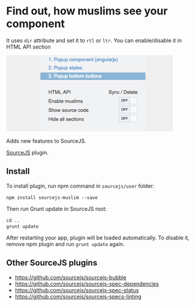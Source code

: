 # Find out, how muslims see your component

It uses `dir` attribute and set it to `rtl` or `ltr`. You can enable/disable it in HTML API section

![alt text](https://github.com/adasq/sourcejs-muslim/raw/master/docs/screen_01.png "Logo Title Text 1")

Adds new features to SourceJS.

[SourceJS](http://sourcejs.com) plugin.

## Install

To install plugin, run npm command in `sourcejs/user` folder:

```
npm install sourcejs-muslim --save
```

Then run Grunt update in SourceJS root:

```
cd ..
grunt update
```

After restarting your app, plugin will be loaded automatically. To disable it, remove npm plugin and run `grunt update` again.

## Other SourceJS plugins

* https://github.com/sourcejs/sourcejs-bubble
* https://github.com/sourcejs/sourcejs-spec-dependencies
* https://github.com/sourcejs/sourcejs-spec-status
* https://github.com/sourcejs/sourcejs-specs-linting
